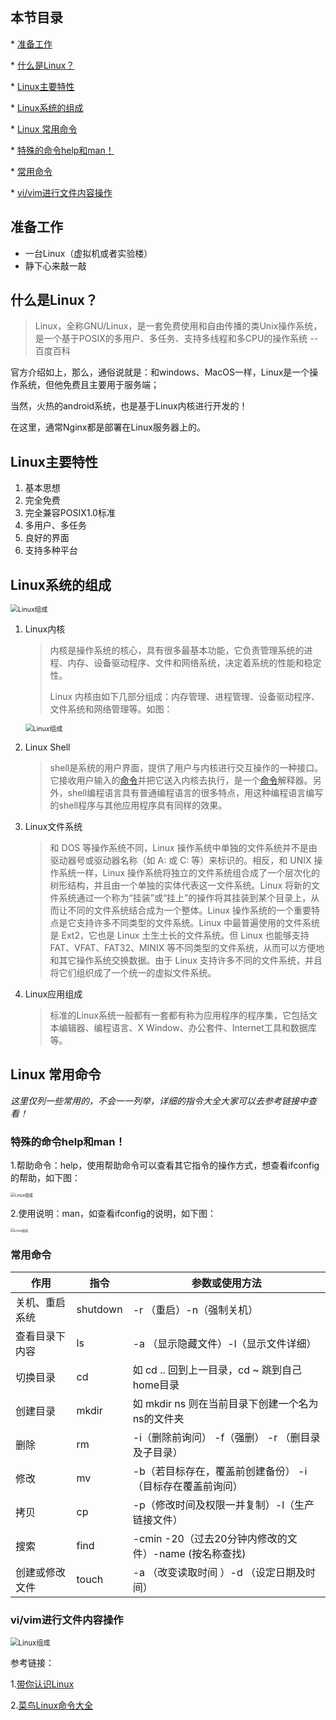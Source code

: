## 本节目录
  \* [准备工作](#准备工作)

  \* [什么是Linux？](#什么是linux)

  \* [Linux主要特性](#linux主要特性)

  \* [Linux系统的组成](#linux系统的组成)

  \* [Linux 常用命令](#linux-常用命令)

   \* [特殊的命令help和man！](#特殊的命令help和man)

   \* [常用命令](\u0023\u5e38\u7528\u547d\u4ee4)

   \* [vi/vim进行文件内容操作](#vivim进行文件内容操作)

## 准备工作

- 一台Linux（虚拟机或者实验楼）
- 静下心来敲一敲

## 什么是Linux？

> Linux，全称GNU/Linux，是一套免费使用和自由传播的类Unix操作系统，是一个基于POSIX的多用户、多任务、支持多线程和多CPU的操作系统 --百度百科

官方介绍如上，那么，通俗说就是：和windows、MacOS一样，Linux是一个操作系统，但他免费且主要用于服务端；

当然，火热的android系统，也是基于Linux内核进行开发的！

在这里，通常Nginx都是部署在Linux服务器上的。

## Linux主要特性

1. 基本思想
2. 完全免费
3. 完全兼容POSIX1.0标准
4. 多用户、多任务
5. 良好的界面
6. 支持多种平台

## Linux系统的组成

<img src="./image/shell.png" alt="Linux组成" style="zoom:75%;" align="center"/>

1. Linux内核

   > 内核是操作系统的核心，具有很多最基本功能，它负责管理系统的进程、内存、设备驱动程序、文件和网络系统，决定着系统的性能和稳定性。
   >
   > Linux 内核由如下几部分组成：内存管理、进程管理、设备驱动程序、文件系统和网络管理等。如图：

   <img src="./image/core.jpeg" alt="Linux组成" style="zoom:75%;" align="center"/>

2. Linux Shell

   > shell是系统的用户界面，提供了用户与内核进行交互操作的一种接口。它接收用户输入的[命令](https://www.linuxcool.com/)并把它送入内核去执行，是一个[命令](https://www.linuxcool.com/)解释器。另外，shell编程语言具有普通编程语言的很多特点，用这种编程语言编写的shell程序与其他应用程序具有同样的效果。

3. Linux文件系统

   > 和 DOS 等操作系统不同，Linux 操作系统中单独的文件系统并不是由驱动器号或驱动器名称（如 A: 或 C: 等）来标识的。相反，和 UNIX 操作系统一样，Linux 操作系统将独立的文件系统组合成了一个层次化的树形结构，并且由一个单独的实体代表这一文件系统。Linux 将新的文件系统通过一个称为“挂装”或“挂上”的操作将其挂装到某个目录上，从而让不同的文件系统结合成为一个整体。Linux 操作系统的一个重要特点是它支持许多不同类型的文件系统。Linux 中最普遍使用的文件系统是 Ext2，它也是 Linux 土生土长的文件系统。但 Linux 也能够支持 FAT、VFAT、FAT32、MINIX 等不同类型的文件系统，从而可以方便地和其它操作系统交换数据。由于 Linux 支持许多不同的文件系统，并且将它们组织成了一个统一的虚拟文件系统。

4. Linux应用组成

   > 标准的Linux系统一般都有一套都有称为应用程序的程序集，它包括文本编辑器、编程语言、X Window、办公套件、Internet工具和数据库等。

## Linux 常用命令

*这里仅列一些常用的，不会一一列举，详细的指令大全大家可以去参考链接中查看！*

### 特殊的命令help和man！

1.帮助命令：help，使用帮助命令可以查看其它指令的操作方式，想查看ifconfig的帮助，如下图：

<img src="./image/help.png" alt="Linux组成" style="zoom:45%;" align="center"/>

2.使用说明：man，如查看ifconfig的说明，如下图：

<img src="./image/man.png" alt="Linux组成" style="zoom:35%;" align="center"/>

### 常用命令

| 作用           | 指令     | 参数或使用方法                                             |
| -------------- | -------- | ---------------------------------------------------------- |
| 关机、重启系统 | shutdown | -r （重启）-n（强制关机）                                  |
| 查看目录下内容 | ls       | -a （显示隐藏文件）-l（显示文件详细）                      |
| 切换目录       | cd       | 如 cd .. 回到上一目录，cd ~ 跳到自己home目录               |
| 创建目录       | mkdir    | 如 mkdir ns 则在当前目录下创建一个名为ns的文件夹           |
| 删除           | rm       | -i（删除前询问） -f（强删） -r （删目录及子目录）          |
| 修改           | mv       | -b（若目标存在，覆盖前创建备份） -i （目标存在覆盖前询问） |
| 拷贝           | cp       | -p（修改时间及权限一并复制）-l（生产链接文件）             |
| 搜索           | find     | -cmin -20（过去20分钟内修改的文件）-name (按名称查找)      |
| 创建或修改文件 | touch    | -a （改变读取时间 ）-d （设定日期及时间）                  |

### vi/vim进行文件内容操作

<img src="./image/vi-vim.gif" alt="Linux组成" style="zoom:80%;" align="center"/>

参考链接：

1.[带你认识Linux](https://www.linuxprobe.com/linux-system-structure.html)

2.[菜鸟Linux命令大全](https://www.runoob.com/linux/linux-command-manual.html)

